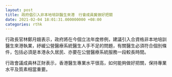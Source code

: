 ```yaml
---
layout: post
title: 政府倡引入非本地培訓醫生來港　行會成員冀做好把關
date: 2021-02-04 18:01:31.000000000 +08:00
categories: rthk
---
```


行政長官林鄭月娥表示，政府將在今個立法年度修例，建議引入合資格非本地培訓醫生來港執業，紓緩公營醫療系統醫生人手不足的問題，有關醫生必須符合個別條件，包括必須是本港永久居民、亦要在公營醫療系統服務一段較長時間。

行政會議成員林正財表示，香港醫生專業水平很高，如何能夠做好把關，保持專業水平及質素相當重要。
